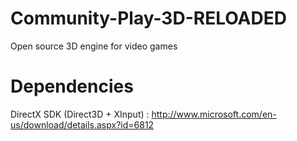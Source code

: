 Community-Play-3D-RELOADED
==========================

Open source 3D engine for video games

Dependencies
==========================
DirectX SDK (Direct3D + XInput) : http://www.microsoft.com/en-us/download/details.aspx?id=6812
